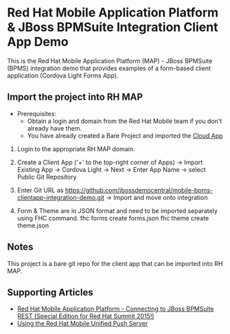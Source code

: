 Red Hat Mobile Application Platform & JBoss BPMSuite Integration Client App Demo
================================================================================

This is the Red Hat Mobile Application Platform (MAP) - JBoss BPMSuite (BPMS) integration demo that provides examples of a form-based client application (Cordova Light Forms App).

Import the project into RH MAP
------------------------------
* Prerequisites:
	- Obtain a login and domain from the Red Hat Mobile team if you don't already have them.
	- You have already created a Bare Project and imported the [Cloud App](https://github.com/jbossdemocentral/mobile-bpms-cloudapp-integration-demo)

1. Login to the appropriate RH MAP domain.

2. Create a Client App ('+' to the top-right corner of Apps) -> Import Existing App -> Cordova Light -> Next -> Enter App Name -> select Public Git Repository

3. Enter Git URL as https://github.com/jbossdemocentral/mobile-bpms-clientapp-integration-demo.git -> Import and move onto integration

4. Form & Theme are in JSON format and need to be imported separately using FHC command.
	fhc forms create forms.json
	fhc theme create theme.json

Notes
-----
This project is a bare git repo for the client app that can be imported into RH MAP.

Supporting Articles
-------------------
- [Red Hat Mobile Application Platform - Connecting to JBoss BPMSuite REST (Special Edition for Red Hat Summit 2015!)](http://maggiechu-jboss.blogspot.com/2015/06/red-hat-mobile-app-connecting-to-bpms-rest.html)
- [Using the Red Hat Mobile Unified Push Server](http://www.ossmentor.com/2015/07/using-red-hat-mobile-unified-push-server.html)